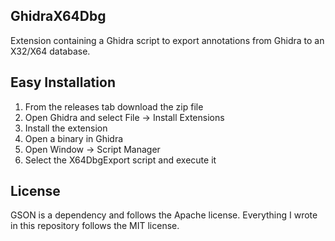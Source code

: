 ## GhidraX64Dbg
Extension containing a Ghidra script to export annotations from Ghidra to an X32/X64 database.

## Easy Installation
1. From the releases tab download the zip file
2. Open Ghidra and select File -> Install Extensions
3. Install the extension
4. Open a binary in Ghidra
5. Open Window -> Script Manager
6. Select the X64DbgExport script and execute it

## License
GSON is a dependency and follows the Apache license.
Everything I wrote in this repository follows the MIT license.
